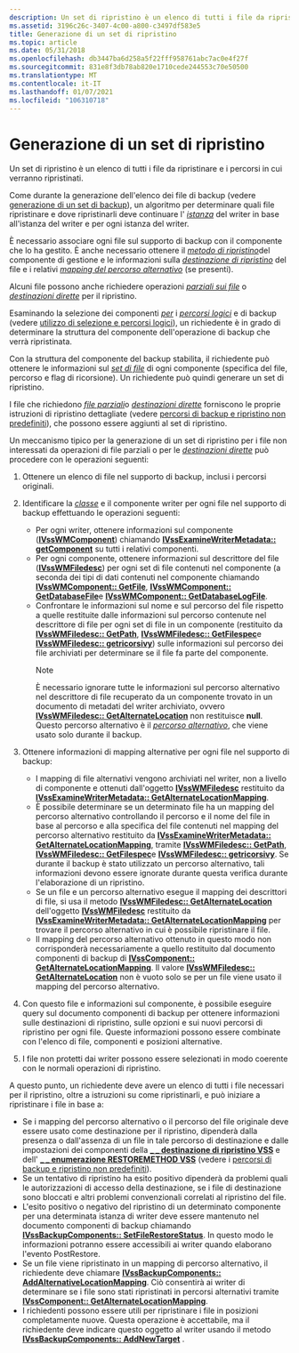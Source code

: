 ```yaml
---
description: Un set di ripristino è un elenco di tutti i file da ripristinare e i percorsi in cui verranno ripristinati.
ms.assetid: 3196c26c-3407-4c00-a800-c3497df583e5
title: Generazione di un set di ripristino
ms.topic: article
ms.date: 05/31/2018
ms.openlocfilehash: db3447ba6d258a5f22fff958761abc7ac0e4f27f
ms.sourcegitcommit: 831e8f3db78ab820e1710cede244553c70e50500
ms.translationtype: MT
ms.contentlocale: it-IT
ms.lasthandoff: 01/07/2021
ms.locfileid: "106310718"
---
```

# <a name="generating-a-restore-set"></a>Generazione di un set di ripristino

Un set di ripristino è un elenco di tutti i file da ripristinare e i percorsi in cui verranno ripristinati.

Come durante la generazione dell'elenco dei file di backup (vedere [generazione di un set di backup](generating-a-backup-set.md)), un algoritmo per determinare quali file ripristinare e dove ripristinarli deve continuare l' [*istanza*](vssgloss-w.md) del writer in base all'istanza del writer e per ogni istanza del writer.

È necessario associare ogni file sul supporto di backup con il componente che lo ha gestito. È anche necessario ottenere il [*metodo di ripristino*](vssgloss-r.md)del componente di gestione e le informazioni sulla [*destinazione di ripristino*](vssgloss-r.md) del file e i relativi [*mapping del percorso alternativo*](vssgloss-a.md) (se presenti).

Alcuni file possono anche richiedere operazioni [*parziali sui file*](vssgloss-p.md) o [*destinazioni dirette*](vssgloss-d.md) per il ripristino.

Esaminando la selezione dei componenti [*per*](vssgloss-s.md) i [*percorsi logici*](vssgloss-l.md) e di backup (vedere [utilizzo di selezione e percorsi logici](working-with-selectability-and-logical-paths.md)), un richiedente è in grado di determinare la struttura del componente dell'operazione di backup che verrà ripristinata.

Con la struttura del componente del backup stabilita, il richiedente può ottenere le informazioni sul [*set di file*](vssgloss-f.md) di ogni componente (specifica del file, percorso e flag di ricorsione). Un richiedente può quindi generare un set di ripristino.

I file che richiedono [*file parziali*](vssgloss-p.md)o [*destinazioni dirette*](vssgloss-d.md) forniscono le proprie istruzioni di ripristino dettagliate (vedere [percorsi di backup e ripristino non predefiniti](non-default-backup-and-restore-locations.md)), che possono essere aggiunti al set di ripristino.

Un meccanismo tipico per la generazione di un set di ripristino per i file non interessati da operazioni di file parziali o per le [*destinazioni dirette*](vssgloss-d.md) può procedere con le operazioni seguenti:

1.  Ottenere un elenco di file nel supporto di backup, inclusi i percorsi originali.

2.  Identificare la [*classe*](vssgloss-w.md) e il componente writer per ogni file nel supporto di backup effettuando le operazioni seguenti:

    -   Per ogni writer, ottenere informazioni sul componente ([**IVssWMComponent**](/windows/desktop/api/VsBackup/nl-vsbackup-ivsswmcomponent)) chiamando [**IVssExamineWriterMetadata:: getComponent**](/windows/desktop/api/VsBackup/nf-vsbackup-ivssexaminewritermetadata-getcomponent) su tutti i relativi componenti.
    -   Per ogni componente, ottenere informazioni sul descrittore del file ([**IVssWMFiledesc**](/windows/desktop/api/VsWriter/nl-vswriter-ivsswmfiledesc)) per ogni set di file contenuti nel componente (a seconda dei tipi di dati contenuti nel componente chiamando [**IVssWMComponent:: GetFile**](/windows/desktop/api/VsBackup/nf-vsbackup-ivsswmcomponent-getfile), [**IVssWMComponent:: GetDatabaseFile**](/windows/desktop/api/VsBackup/nf-vsbackup-ivsswmcomponent-getdatabasefile)e [**IVssWMComponent:: GetDatabaseLogFile**](/windows/desktop/api/VsBackup/nf-vsbackup-ivsswmcomponent-getdatabaselogfile).
    -   Confrontare le informazioni sul nome e sul percorso del file rispetto a quelle restituite dalle informazioni sul percorso contenute nel descrittore di file per ogni set di file in un componente (restituito da [**IVssWMFiledesc:: GetPath**](/windows/desktop/api/VsWriter/nf-vswriter-ivsswmfiledesc-getpath), [**IVssWMFiledesc:: GetFilespec**](/windows/desktop/api/VsWriter/nf-vswriter-ivsswmfiledesc-getfilespec)e [**IVssWMFiledesc:: getricorsivy**](/windows/desktop/api/VsWriter/nf-vswriter-ivsswmfiledesc-getrecursive)) sulle informazioni sul percorso dei file archiviati per determinare se il file fa parte del componente.
        > [!Note]  
        > È necessario ignorare tutte le informazioni sul percorso alternativo nel descrittore di file recuperato da un componente trovato in un documento di metadati del writer archiviato, ovvero [**IVssWMFiledesc:: GetAlternateLocation**](/windows/desktop/api/VsWriter/nf-vswriter-ivsswmfiledesc-getalternatelocation) non restituisce **null**. Questo percorso alternativo è il [*percorso alternativo*](vssgloss-a.md), che viene usato solo durante il backup.

         

3.  Ottenere informazioni di mapping alternative per ogni file nel supporto di backup:

    -   I mapping di file alternativi vengono archiviati nel writer, non a livello di componente e ottenuti dall'oggetto [**IVssWMFiledesc**](/windows/desktop/api/VsWriter/nl-vswriter-ivsswmfiledesc) restituito da [**IVssExamineWriterMetadata:: GetAlternateLocationMapping**](/windows/desktop/api/VsBackup/nf-vsbackup-ivssexaminewritermetadata-getalternatelocationmapping).
    -   È possibile determinare se un determinato file ha un mapping del percorso alternativo controllando il percorso e il nome del file in base al percorso e alla specifica del file contenuti nel mapping del percorso alternativo restituito da [**IVssExamineWriterMetadata:: GetAlternateLocationMapping**](/windows/desktop/api/VsBackup/nf-vsbackup-ivssexaminewritermetadata-getalternatelocationmapping), tramite [**IVssWMFiledesc:: GetPath**](/windows/desktop/api/VsWriter/nf-vswriter-ivsswmfiledesc-getpath), [**IVssWMFiledesc:: GetFilespec**](/windows/desktop/api/VsWriter/nf-vswriter-ivsswmfiledesc-getfilespec)e [**IVssWMFiledesc:: getricorsivy**](/windows/desktop/api/VsWriter/nf-vswriter-ivsswmfiledesc-getrecursive). Se durante il backup è stato utilizzato un percorso alternativo, tali informazioni devono essere ignorate durante questa verifica durante l'elaborazione di un ripristino.
    -   Se un file e un percorso alternativo esegue il mapping dei descrittori di file, si usa il metodo [**IVssWMFiledesc:: GetAlternateLocation**](/windows/desktop/api/VsWriter/nf-vswriter-ivsswmfiledesc-getalternatelocation) dell'oggetto [**IVssWMFiledesc**](/windows/desktop/api/VsWriter/nl-vswriter-ivsswmfiledesc) restituito da [**IVssExamineWriterMetadata:: GetAlternateLocationMapping**](/windows/desktop/api/VsBackup/nf-vsbackup-ivssexaminewritermetadata-getalternatelocationmapping) per trovare il percorso alternativo in cui è possibile ripristinare il file.
    -   Il mapping del percorso alternativo ottenuto in questo modo non corrisponderà necessariamente a quello restituito dal documento componenti di backup di [**IVssComponent:: GetAlternateLocationMapping**](/windows/desktop/api/VsWriter/nf-vswriter-ivsscomponent-getalternatelocationmapping). Il valore [**IVssWMFiledesc:: GetAlternateLocation**](/windows/desktop/api/VsWriter/nf-vswriter-ivsswmfiledesc-getalternatelocation) non è vuoto solo se per un file viene usato il mapping del percorso alternativo.

4.  Con questo file e informazioni sul componente, è possibile eseguire query sul documento componenti di backup per ottenere informazioni sulle destinazioni di ripristino, sulle opzioni e sui nuovi percorsi di ripristino per ogni file. Queste informazioni possono essere combinate con l'elenco di file, componenti e posizioni alternative.

5.  I file non protetti dai writer possono essere selezionati in modo coerente con le normali operazioni di ripristino.

A questo punto, un richiedente deve avere un elenco di tutti i file necessari per il ripristino, oltre a istruzioni su come ripristinarli, e può iniziare a ripristinare i file in base a:

-   Se i mapping del percorso alternativo o il percorso del file originale deve essere usato come destinazione per il ripristino, dipenderà dalla presenza o dall'assenza di un file in tale percorso di destinazione e dalle impostazioni dei componenti della [**\_ \_ destinazione di ripristino VSS**](/windows/desktop/api/VsWriter/ne-vswriter-vss_restore_target) e dell' [**\_ \_ enumerazione RESTOREMETHOD VSS**](/windows/desktop/api/VsWriter/ne-vswriter-vss_restoremethod_enum) (vedere i [percorsi di backup e ripristino non predefiniti](non-default-backup-and-restore-locations.md)).
-   Se un tentativo di ripristino ha esito positivo dipenderà da problemi quali le autorizzazioni di accesso della destinazione, se i file di destinazione sono bloccati e altri problemi convenzionali correlati al ripristino del file.
-   L'esito positivo o negativo del ripristino di un determinato componente per una determinata istanza di writer deve essere mantenuto nel documento componenti di backup chiamando [**IVssBackupComponents:: SetFileRestoreStatus**](/windows/desktop/api/VsBackup/nf-vsbackup-ivssbackupcomponents-setfilerestorestatus). In questo modo le informazioni potranno essere accessibili ai writer quando elaborano l'evento PostRestore.
-   Se un file viene ripristinato in un mapping di percorso alternativo, il richiedente deve chiamare [**IVssBackupComponents:: AddAlternativeLocationMapping**](/windows/desktop/api/VsBackup/nf-vsbackup-ivssbackupcomponents-addalternativelocationmapping). Ciò consentirà ai writer di determinare se i file sono stati ripristinati in percorsi alternativi tramite [**IVssComponent:: GetAlternateLocationMapping**](/windows/desktop/api/VsWriter/nf-vswriter-ivsscomponent-getalternatelocationmapping).
-   I richiedenti possono essere utili per ripristinare i file in posizioni completamente nuove. Questa operazione è accettabile, ma il richiedente deve indicare questo oggetto al writer usando il metodo [**IVssBackupComponents:: AddNewTarget**](/windows/desktop/api/VsBackup/nf-vsbackup-ivssbackupcomponents-addnewtarget) .

 

 



